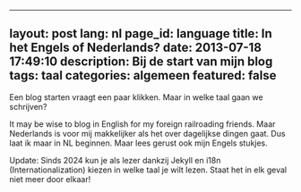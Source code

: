 <!--
SPDX-FileCopyrightText: 2024 EJ Broerse

SPDX-License-Identifier: CC-BY-NC-SA-4.0
-->

---
layout: post
lang: nl
page_id: language
title: In het Engels of Nederlands?
date: 2013-07-18 17:49:10
description: Bij de start van mijn blog
tags: taal
categories: algemeen
featured: false
---

Een blog starten vraagt een paar klikken. Maar in welke taal gaan we schrijven?

It may be wise to blog in English for my foreign railroading friends. Maar Nederlands is voor mij makkelijker als het over dagelijkse dingen gaat. Dus laat ik maar in NL beginnen. Maar lees gerust ook mijn Engels stukjes.

Update: Sinds 2024 kun je als lezer dankzij Jekyll en i18n (Internationalization) kiezen in welke taal je wilt lezen. Staat het in elk geval niet meer door elkaar!

